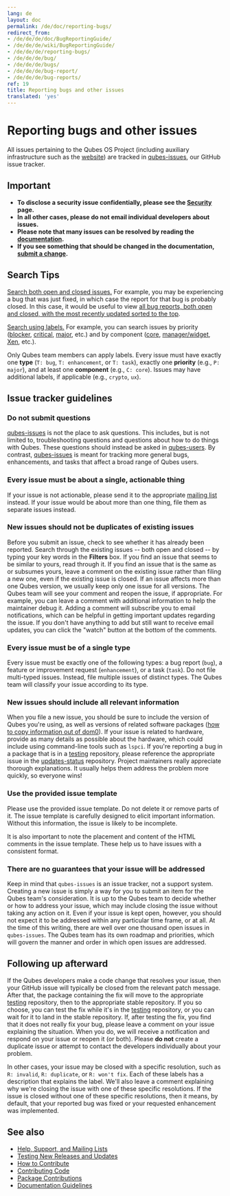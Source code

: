 ```yaml
---
lang: de
layout: doc
permalink: /de/doc/reporting-bugs/
redirect_from:
- /de/de/de/doc/BugReportingGuide/
- /de/de/de/wiki/BugReportingGuide/
- /de/de/de/reporting-bugs/
- /de/de/de/bug/
- /de/de/de/bugs/
- /de/de/de/bug-report/
- /de/de/de/bug-reports/
ref: 19
title: Reporting bugs and other issues
translated: 'yes'
---
```


# Reporting bugs and other issues #

All issues pertaining to the Qubes OS Project (including auxiliary infrastructure such as the [website]) are tracked in [qubes-issues], our GitHub issue tracker.

## Important ##

- **To disclose a security issue confidentially, please see the [Security] page.**
- **In all other cases, please do not email individual developers about issues.**
- **Please note that many issues can be resolved by reading the [documentation].**
- **If you see something that should be changed in the documentation, [submit a change][Documentation Guidelines].**

## Search Tips ##

[Search both open and closed issues.][qubes-issues-all]
For example, you may be experiencing a bug that was just fixed, in which case the report for that bug is probably closed.
In this case, it would be useful to view [all bug reports, both open and closed, with the most recently updated sorted to the top][qubes-issues-bug-up-desc].

[Search using labels.][qubes-issues-labels]
For example, you can search issues by priority ([blocker], [critical], [major], etc.) and by component ([core], [manager/widget], [Xen], etc.).

Only Qubes team members can apply labels.
Every issue must have exactly one **type** (`T: bug`, `T: enhancement`, or `T: task`), exactly one **priority** (e.g., `P: major`), and at least one **component** (e.g., `C: core`).
Issues may have additional labels, if applicable (e.g., `crypto`, `ux`).

## Issue tracker guidelines ##

### Do not submit questions ###

[qubes-issues] is not the place to ask questions.
This includes, but is not limited to, troubleshooting questions and questions about how to do things with Qubes.
These questions should instead be asked in [qubes-users].
By contrast, [qubes-issues] is meant for tracking more general bugs, enhancements, and tasks that affect a broad range of Qubes users.

### Every issue must be about a single, actionable thing ###

If your issue is not actionable, please send it to the appropriate [mailing list][Help, Support, and Mailing Lists] instead.
If your issue would be about more than one thing, file them as separate issues instead.

### New issues should not be duplicates of existing issues ###

Before you submit an issue, check to see whether it has already been reported.
Search through the existing issues -- both open and closed -- by typing your key words in the **Filters** box.
If you find an issue that seems to be similar to yours, read through it.
If you find an issue that is the same as or subsumes yours, leave a comment on the existing issue rather than filing a new one, even if the existing issue is closed.
If an issue affects more than one Qubes version, we usually keep only one issue for all versions.
The Qubes team will see your comment and reopen the issue, if appropriate.
For example, you can leave a comment with additional information to help the maintainer debug it.
Adding a comment will subscribe you to email notifications, which can be helpful in getting important updates regarding the issue.
If you don't have anything to add but still want to receive email updates, you can click the "watch" button at the bottom of the comments.

### Every issue must be of a single type ###

Every issue must be exactly one of the following types: a bug report (`bug`), a feature or improvement request (`enhancement`), or a task (`task`).
Do not file multi-typed issues.
Instead, file multiple issues of distinct types.
The Qubes team will classify your issue according to its type.

### New issues should include all relevant information ###

When you file a new issue, you should be sure to include the version of Qubes you're using, as well as versions of related software packages ([how to copy information out of dom0]).
If your issue is related to hardware, provide as many details as possible about the hardware, which could include using command-line tools such as `lspci`.
If you're reporting a bug in a package that is in a [testing] repository, please reference the appropriate issue in the [updates-status] repository.
Project maintainers really appreciate thorough explanations.
It usually helps them address the problem more quickly, so everyone wins!

### Use the provided issue template ###

Please use the provided issue template.
Do not delete it or remove parts of it.
The issue template is carefully designed to elicit important information.
Without this information, the issue is likely to be incomplete.

It is also important to note the placement and content of the HTML comments in the issue template.
These help us to have issues with a consistent format.

### There are no guarantees that your issue will be addressed ###

Keep in mind that `qubes-issues` is an issue tracker, not a support system.
Creating a new issue is simply a way for you to submit an item for the Qubes team's consideration.
It is up to the Qubes team to decide whether or how to address your issue, which may include closing the issue without taking any action on it.
Even if your issue is kept open, however, you should not expect it to be addressed within any particular time frame, or at all.
At the time of this writing, there are well over one thousand open issues in `qubes-issues`.
The Qubes team has its own roadmap and priorities, which will govern the manner and order in which open issues are addressed.

## Following up afterward ##

If the Qubes developers make a code change that resolves your issue, then your GitHub issue will typically be closed from the relevant patch message.
After that, the package containing the fix will move to the appropriate [testing] repository, then to the appropriate stable repository.
If you so choose, you can test the fix while it's in the [testing] repository, or you can wait for it to land in the stable repository.
If, after testing the fix, you find that it does not really fix your bug, please leave a comment on your issue explaining the situation.
When you do, we will receive a notification and respond on your issue or reopen it (or both).
Please **do not** create a duplicate issue or attempt to contact the developers individually about your problem.

In other cases, your issue may be closed with a specific resolution, such as `R: invalid`, `R: duplicate`, or `R: won't fix`.
Each of these labels has a description that explains the label.
We'll also leave a comment explaining why we're closing the issue with one of these specific resolutions.
If the issue is closed without one of these specific resolutions, then it means, by default, that your reported bug was fixed or your requested enhancement was implemented.

## See also ##

- [Help, Support, and Mailing Lists]
- [Testing New Releases and Updates][testing]
- [How to Contribute]
- [Contributing Code]
- [Package Contributions]
- [Documentation Guidelines]


[qubes-issues-all]: https://github.com/QubesOS/qubes-issues/issues?utf8=%E2%9C%93&q=is%3Aissue
[qubes-issues-bug-up-desc]: https://github.com/QubesOS/qubes-issues/issues?q=label%3Abug+sort%3Aupdated-desc
[qubes-issues-labels]: https://github.com/QubesOS/qubes-issues/labels
[blocker]: https://github.com/QubesOS/qubes-issues/labels/P%3A%20blocker
[critical]: https://github.com/QubesOS/qubes-issues/labels/P%3A%20critical
[core]: https://github.com/QubesOS/qubes-issues/issues?q=is%3Aopen+is%3Aissue+label%3A%22C%3A+core%22
[manager/widget]: https://github.com/QubesOS/qubes-issues/issues?utf8=%E2%9C%93&q=is%3Aopen+is%3Aissue+label%3A%22C%3A+manager%2Fwidget%22+
[Xen]: https://github.com/QubesOS/qubes-issues/issues?q=is%3Aopen+is%3Aissue+label%3A%22C%3A+Xen%22
[major]: https://github.com/QubesOS/qubes-issues/labels/P%3A%20major
[Security]: /de/security/
[documentation]: /de/doc/
[website]: /de/
[qubes-issues]: https://github.com/QubesOS/qubes-issues/issues
[Help, Support, and Mailing Lists]: /de/support/
[qubes-users]: /de/support/#qubes-users
[qubes-devel]: /de/support/#qubes-devel
[updates-status]: https://github.com/QubesOS/updates-status/issues
[how to copy information out of dom0]: /de/doc/copy-from-dom0/
[testing]: /de/doc/testing/
[How to Contribute]: /de/doc/contributing/
[Contributing Code]: /de/doc/contributing/#contributing-code
[Package Contributions]: /de/doc/package-contributions/
[Documentation Guidelines]: /de/doc/doc-guidelines/